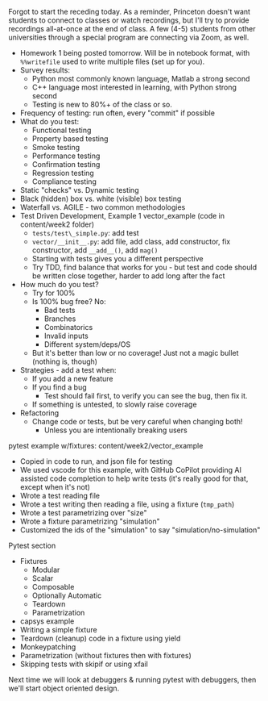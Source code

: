 Forgot to start the receding today. As a reminder, Princeton doesn't want
students to connect to classes or watch recordings, but I'll try to provide
recordings all-at-once at the end of class. A few (4-5) students from other
universities through a special program are connecting via Zoom, as well.

- Homework 1 being posted tomorrow. Will be in notebook format, with
  `%%writefile` used to write multiple files (set up for you).
- Survey results:
  - Python most commonly known language, Matlab a strong second
  - C++ language most interested in learning, with Python strong second
  - Testing is new to 80%+ of the class or so.
- Frequency of testing: run often, every "commit" if possible
- What do you test:
  - Functional testing
  - Property based testing
  - Smoke testing
  - Performance testing
  - Confirmation testing
  - Regression testing
  - Compliance testing
- Static "checks" vs. Dynamic testing
- Black (hidden) box vs. white (visible) box testing
- Waterfall vs. AGILE - two common methodologies
- Test Driven Development, Example 1 vector_example (code in content/week2
  folder)
  - `tests/test\_simple.py`: add test
  - `vector/__init__.py`: add file, add class, add constructor, fix constructor,
    add `__add__()`, add `mag()`
  - Starting with tests gives you a different perspective
  - Try TDD, find balance that works for you - but test and code should be
    written close together, harder to add long after the fact
- How much do you test?
  - Try for 100%
  - Is 100% bug free? No:
    - Bad tests
    - Branches
    - Combinatorics
    - Invalid inputs
    - Different system/deps/OS
  - But it's better than low or no coverage! Just not a magic bullet (nothing
    is, though)
- Strategies - add a test when:
  - If you add a new feature
  - If you find a bug
    - Test should fail first, to verify you can see the bug, then fix it.
  - If something is untested, to slowly raise coverage
- Refactoring
  - Change code or tests, but be very careful when changing both!
    - Unless you are intentionally breaking users

pytest example w/fixtures: content/week2/vector_example

- Copied in code to run, and json file for testing
- We used vscode for this example, with GitHub CoPilot providing AI assisted
  code completion to help write tests (it's really good for that, except when
  it's not)
- Wrote a test reading file
- Wrote a test writing then reading a file, using a fixture (`tmp_path`)
- Wrote a test parametrizing over "size"
- Wrote a fixture parametrizing "simulation"
- Customized the ids of the "simulation" to say "simulation/no-simulation"

Pytest section

- Fixtures
  - Modular
  - Scalar
  - Composable
  - Optionally Automatic
  - Teardown
  - Parametrization
- capsys example
- Writing a simple fixture
- Teardown (cleanup) code in a fixture using yield
- Monkeypatching
- Parametrization (without fixtures then with fixtures)
- Skipping tests with skipif or using xfail

Next time we will look at debuggers & running pytest with debuggers, then we'll
start object oriented design.
